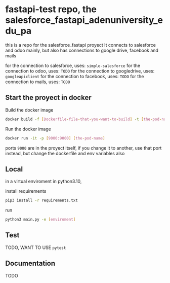 # fastapi-test repo, the salesforce_fastapi_adenuniversity_edu_pa 
this is a repo for the salesforce_fastapi proyect
It connects to salesforce and odoo mainly, but also has connections to google drive, facebook and mails

for the connection to salesforce, uses: `simple-salesforce`
for the connection to odoo, uses: `TODO`
for the connection to googledrive, uses: `googleapiclient`
for the connection to facebook, uses: `TODO`
for the connection to mails, uses: `TODO`

## Start the proyect in docker

Build the docker image

```sh
docker build -f [Dockerfile-file-that-you-want-to-build] -t [the-pod-name] [path/to/the/dockerfile]
```

Run the docker image
```sh
docker run -it -p [9000:9000] [the-pod-name]
```

ports `9000` are in the proyect itself, if you change it to another, use that port instead, but change the dockerfile and env variables also

## Local

in a virtual enviroment in python3.10,

install requirements
```sh
pip3 install -r requirements.txt
```
run
```sh
python3 main.py -e [enviroment]
```

## Test

TODO, WANT TO USE `pytest`

## Documentation

TODO
